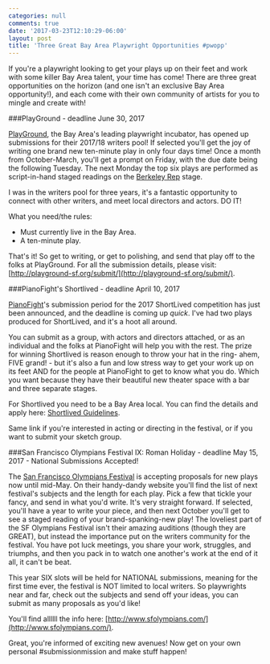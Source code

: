 ```yaml
---
categories: null
comments: true
date: '2017-03-23T12:10:29-06:00'
layout: post
title: 'Three Great Bay Area Playwright Opportunities #pwopp'
---
```


If you're a playwright looking to get your plays up on their feet and work with some killer Bay Area talent, your time has come! There are three great opportunities on the horizon (and one isn't an exclusive Bay Area opportunity!), and each come with their own community of artists for you to mingle and create with!

###PlayGround - deadline June 30, 2017

[PlayGround](http://playground-sf.org/index.php), the Bay Area's leading playwright incubator, has opened up submissions for their 2017/18 writers pool! If selected you'll get the joy of writing one brand new ten-minute play in only four days time! Once a month from October-March, you'll get a prompt on Friday, with the due date being the following Tuesday. The next Monday the top six plays are performed as script-in-hand staged readings on the [Berkeley Rep](https://www.berkeleyrep.org/) stage. 

I was in the writers pool for three years, it's a fantastic opportunity to connect with other writers, and meet local directors and actors. DO IT!

What you need/the rules:

* Must currently live in the Bay Area.
* A ten-minute play.

That's it! So get to writing, or get to polishing, and send that play off to the folks at PlayGround. For all the submission details, please visit: [http://playground-sf.org/submit/](http://playground-sf.org/submit/).

###PianoFight's Shortlived - deadline April 10, 2017

[PianoFight](http://www.pianofight.com/)'s submission period for the 2017 ShortLived competition has just been announced, and the deadline is coming up *quick*. I've had two plays produced for ShortLived, and it's a hoot all around. 

You can submit as a group, with actors and directors attached, or as an individual and the folks at PianoFight will help you with the rest. The prize for winning Shortlived is reason enough to throw your hat in the ring- ahem, FIVE grand! - but it's also a fun and low stress way to get your work up on its feet AND for the people at PianoFight to get to know what you do. Which you want because they have their beautiful new theater space with a bar and three separate stages.

For Shortlived you need to be a Bay Area local. You can find the details and apply here: [Shortlived Guidelines](http://www.pianofight.com/shortlived-2017/?utm_source=PianoFight%20Email%20List&utm_campaign=5321703df3-GetInvolved2017&utm_medium=email&utm_term=0_64a809a46e-5321703df3-91992449&ct=t%28GetInvolved2017%29&mc_cid=5321703df3&mc_eid=858cc5fe67).

Same link if you're interested in acting or directing in the festival, or if you want to submit your sketch group.

###San Francisco Olympians Festival IX: Roman Holiday - deadline May 15, 2017 - National Submissions Accepted!

The [San Francisco Olympians Festival](http://www.sfolympians.com/) is accepting proposals for new plays now until mid-May. On their handy-dandy website you'll find the list of next festival's subjects and the length for each play. Pick a few that tickle your fancy, and send in what you'd write. It's very straight forward. If selected, you'll have a year to write your piece, and then next October you'll get to see a staged reading of your brand-spanking-new play! The loveliest part of the SF Olympians Festival isn't their amazing auditions (though they are GREAT), but instead the importance put on the writers community for the festival. You have pot luck meetings, you share your work, struggles, and triumphs, and then you pack in to watch one another's work at the end of it all, it can't be beat.

This year SIX slots will be held for NATIONAL submissions, meaning for the first time ever, the festival is NOT limited to local writers. So playwrights near and far, check out the subjects and send off your ideas, you can submit as many proposals as you'd like!

You'll find allllll the info here: [http://www.sfolympians.com/](http://www.sfolympians.com/).

Great, you're informed of exciting new avenues! Now get on your own personal #submissionmission and make stuff happen!